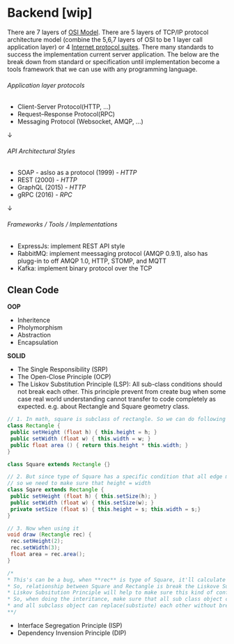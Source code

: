 # Backend [wip]

There are 7 layers of [OSI Model](https://en.wikipedia.org/wiki/OSI_model). There are 5 layers of TCP/IP protocol architecture model (combine the 5,6,7 layers of OSI to be 1 layer call application layer) or 4 [Internet protocol suites](https://en.wikipedia.org/wiki/Internet_protocol_suite).
There many standards to success the implementation current server application. The below are the break down from standard or specification until implementation become a tools
framework that we can use with any programming language.

###### Application layer protocols
  - Client-Server Protocol(HTTP, ...)
  - Request–Response Protocol(RPC)
  - Messaging Protocol (Websocket, AMQP, ...)

↓

###### API Architectural Styles
  - SOAP - aslso as a protocol (1999) - _HTTP_
  - REST (2000) - _HTTP_
  - GraphQL (2015) - _HTTP_
  - gRPC (2016) - _RPC_

↓

###### Frameworks / Tools / Implementations
  - ExpressJs: implement REST API style
  - RabbitMQ: implement meessaging protocol (AMQP 0.9.1), also has plugg-in to off AMQP 1.0, HTTP, STOMP, and MQTT
  - Kafka: implement binary protocol over the TCP

## Clean Code

**OOP**
- Inheritence
- Pholymorphism
- Abstraction
- Encapsulation

**SOLID**
- The Single Responsibility (SRP)
- The Open-Close Principle (OCP)
- The Liskov Substitution Principle (LSP): All sub-class conditions should not break each other.
This principle prevent from create bug when some case real world understanding cannot transfer to code completely as expected.
e.g. about Rectangle and Square geometry class.
 ```java
// 1. In math, square is subclass of rectangle. So we can do following inheritence to reduce code
class Rectangle {
  public setHeight (float h) { this.height = h; }
  public setWidth (float w) { this.width = w; }
  public float area () { return this.height * this.width; }
}

class Square extends Rectangle {}

// 2. But since type of Square has a specific condition that all edge must be equal,
// so we need to make sure that height = width
class Sqare extends Rectangle {
  public setHeight (float h) { this.setSize(h); }
  public setWidth (float w) { this.setSize(w); }
  private setSize (float s) { this.height = s; this.width = s;}
}

// 3. Now when using it
void draw (Rectangle rec) {
  rec.setHeight(2);
  rec.setWidth(3);
  float area = rec.area();
}

/*
* This's can be a bug, when **rec** is type of Square, it'll calculate differently. Area will be 3x3=9 NOT 2x3.
* So, relationship between Square and Rectangle is break the Liskove Substitution Principle.
* Liskov Subsitution Principle will help to make sure this kind of confusion/bug.
* So, when doing the interitance, make sure that all sub class object can reduce the superclass method in same behavior,
* and all subclass object can replace(substiute) each other without breaking the expected result.
**/
 ```
- Interface Segregation Principle (ISP)
- Dependency Invension Principle (DIP)
